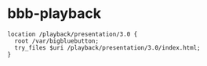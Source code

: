 # bbb-playback

```
location /playback/presentation/3.0 {
  root /var/bigbluebutton;
  try_files $uri /playback/presentation/3.0/index.html;
}
```